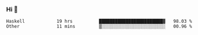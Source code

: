 ### Hi 👋

<!--START_SECTION:waka-->

```text
Haskell            19 hrs          ████████████████████████▓   98.03 %
Other              11 mins         ▒░░░░░░░░░░░░░░░░░░░░░░░░   00.96 %
```

<!--END_SECTION:waka-->
